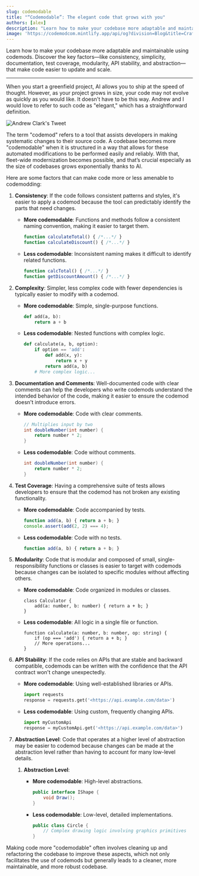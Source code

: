 ```yaml
---
slug: codemodable
title: "“Codemodable”: The elegant code that grows with you"
authors: [alex]
description: "Learn how to make your codebase more adaptable and maintainable using codemods. Discover the key factors—like consistency, simplicity, documentation, test coverage, modularity, API stability, and abstraction—that make code easier to update and scale."
image: 'https://codemodcom.mintlify.app/api/og?division=Blog&title=Crafting%20%E2%80%9Celegant%E2%80%9D%20code%20that%20grows%20with%20you&logoLight=https%3A%2F%2Fmintlify.s3-us-west-1.amazonaws.com%2Fcodemodcom%2Flogo%2Fcodemod-logo-light.svg&logoDark=https%3A%2F%2Fmintlify.s3-us-west-1.amazonaws.com%2Fcodemodcom%2Flogo%2Fcodemod-logo-dark.svg&primaryColor=%230B151E&lightColor=%23D6FF62&darkColor=%230B151E'
---
```


<head>
  <meta property="og:site_name" content="Codemod.com" />
  <meta content="@codemod" name="twitter:site"/>
  <meta content="summary_large_image" name="twitter:card"/>
</head>

Learn how to make your codebase more adaptable and maintainable using codemods. Discover the key factors—like consistency, simplicity, documentation, test coverage, modularity, API stability, and abstraction—that make code easier to update and scale.

<!--truncate-->

---

When you start a greenfield project, AI allows you to ship at the speed of thought. However, as your project grows in size, your code may not evolve as quickly as you would like. It doesn't have to be this way. Andrew and I would love to refer to such code as "elegant," which has a straightforward definition.

![Andrew Clark's Tweet](/img/blog/crafting-elegant-code/andrew-clark-tweet.jpeg)

The term "codemod" refers to a tool that assists developers in making systematic changes to their source code. A codebase becomes more "codemodable" when it is structured in a way that allows for these automated modifications to be performed easily and reliably. With that, fleet-wide modernization becomes possible, and that’s crucial especially as the size of codebases grows exponentially thanks to AI. 

Here are some factors that can make code more or less amenable to codemodding:

1. **Consistency**: If the code follows consistent patterns and styles, it's easier to apply a codemod because the tool can predictably identify the parts that need changes.
    - **More codemodable**: Functions and methods follow a consistent naming convention, making it easier to target them.
        
        ```jsx
        function calculateTotal() { /*...*/ }
        function calculateDiscount() { /*...*/ }
        ```
        
    - **Less codemodable**: Inconsistent naming makes it difficult to identify related functions.
        
        ```jsx
        function calcTotal() { /*...*/ }
        function getDiscountAmount() { /*...*/ }
        ```
        
2. **Complexity**: Simpler, less complex code with fewer dependencies is typically easier to modify with a codemod.
    - **More codemodable**: Simple, single-purpose functions.
        
        ```python
        def add(a, b):
            return a + b
        
        ```
        
    - **Less codemodable**: Nested functions with complex logic.
        
        ```python
        def calculate(a, b, option):
            if option == 'add':
                def add(x, y):
                    return x + y
                return add(a, b)
            # More complex logic...
        ```
        
3. **Documentation and Comments**: Well-documented code with clear comments can help the developers who write codemods understand the intended behavior of the code, making it easier to ensure the codemod doesn't introduce errors.
    - **More codemodable**: Code with clear comments.
        
        ```java
        // Multiplies input by two
        int doubleNumber(int number) {
            return number * 2;
        }
        ```
        
    - **Less codemodable**: Code without comments.
        
        ```java
        int doubleNumber(int number) {
            return number * 2;
        }
        ```
        
4. **Test Coverage**: Having a comprehensive suite of tests allows developers to ensure that the codemod has not broken any existing functionality.
    - **More codemodable**: Code accompanied by tests.
        
        ```jsx
        function add(a, b) { return a + b; }
        console.assert(add(2, 2) === 4);
        ```
        
    - **Less codemodable**: Code with no tests.
        
        ```jsx
        function add(a, b) { return a + b; }
        ```
        
5. **Modularity**: Code that is modular and composed of small, single-responsibility functions or classes is easier to target with codemods because changes can be isolated to specific modules without affecting others.
    - **More codemodable**: Code organized in modules or classes.
        
        ```tsx
        class Calculator {
            add(a: number, b: number) { return a + b; }
        }
        ```
        
    - **Less codemodable**: All logic in a single file or function.
        
        ```tsx
        function calculate(a: number, b: number, op: string) {
            if (op === 'add') { return a + b; }
            // More operations...
        }
        ```
        
6. **API Stability**: If the code relies on APIs that are stable and backward compatible, codemods can be written with the confidence that the API contract won't change unexpectedly.
    - **More codemodable**: Using well-established libraries or APIs.
        
        ```python
        import requests
        response = requests.get('<https://api.example.com/data>')
        
        ```
        
    - **Less codemodable**: Using custom, frequently changing APIs.
        
        ```python
        import myCustomApi
        response = myCustomApi.get('<https://api.example.com/data>')
        
        ```
        
7. **Abstraction Level**: Code that operates at a higher level of abstraction may be easier to codemod because changes can be made at the abstraction level rather than having to account for many low-level details.
    1. **Abstraction Level**:
        - **More codemodable**: High-level abstractions.
            
            ```csharp
            public interface IShape {
                void Draw();
            }
            ```
            
        - **Less codemodable**: Low-level, detailed implementations.
            
            ```csharp
            public class Circle {
                // Complex drawing logic involving graphics primitives
            }
            ```
            

Making code more "codemodable" often involves cleaning up and refactoring the codebase to improve these aspects, which not only facilitates the use of codemods but generally leads to a cleaner, more maintainable, and more robust codebase.
